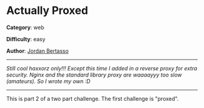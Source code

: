 # Actually Proxed

**Category**: web

**Difficulty**: easy

**Author**: [Jordan Bertasso](https://github.com/jordanbertasso)

---

_Still cool haxxorz only!!!
Except this time I added in a reverse proxy for extra security.
Nginx and the standard library proxy are waaaayyy too slow (amateurs). So I wrote my own :D_

---

This is part 2 of a two part challenge. The first challenge is "proxed".
